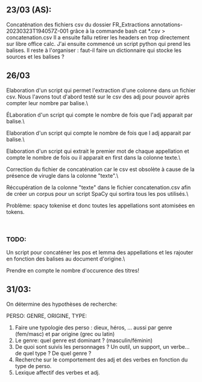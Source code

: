 ## 23/03 (AS):

Concaténation des fichiers csv du dossier FR_Extractions annotations-20230323T194057Z-001 grâce à la commande bash cat *.csv > concatenation.csv
Il a ensuite fallu retirer les headers en trop directement sur libre office calc.
J'ai ensuite commencé un script python qui prend les balises. Il reste à l'organiser : faut-il faire un dictionnaire qui stocke les sources et les balises ?

## 26/03

Elaboration d'un script qui permet l'extraction d'une colonne dans un fichier csv. Nous l'avons tout d'abord testé sur le csv des adj pour pouvoir après compter leur nombre par balise.\

ÉLaboration d'un script qui compte le nombre de fois que l'adj apparait par balise.\

Elaboration d'un script qui compte le nombre de fois que l adj apparait par balise.\

Elaboration d'un script qui extrait le premier mot de chaque appellation et compte le nombre de fois ou il apparait en first dans la colonne texte.\

Correction du fichier de concaténation car le csv est obsolète à cause de la présence de virugle dans la colonne "texte".\

Réccupération de la colonne "texte" dans le fichier concatenation.csv afin de créer un corpus pour un script SpaCy qui sortira tous les pos utilisés.\
 
Problème: spacy tokenise et donc toutes les appellations sont atomisées en tokens. 

<br />

### TODO:
Un script pour concaténer les pos et lemma des appellations et les rajouter en fonction des balises au document d'origine.\

Prendre en compte le nombre d'occurence des titres!


## 31/03:

On détermine des hypothèses de recherche:

PERSO: GENRE, ORIGINE, TYPE:

1. Faire une typologie des perso : dieux, héros, ... aussi par genre (fem/masc) et par origine (grec ou latin)
2. Le genre: quel genre est dominant ? (masculin/féminin)
3. De quoi sont suivis les personnages ? Un outil, un support, un verbe... de quel type ? De quel genre ?
4. Recherche sur le comportement des adj et des verbes en fonction du type de perso.
5. Lexique affectif des verbes et adj.



